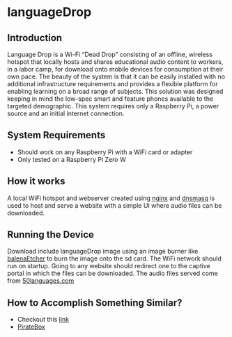 # languageDrop
## Introduction
Language Drop is a Wi-Fi “Dead Drop” consisting of an offline, wireless hotspot that locally hosts and shares educational audio content to workers, in a labor camp, for download onto mobile devices for consumption at their own pace. The beauty of the system is that it can be easily installed with no additional infrastructure requirements and provides a flexible platform for enabling learning on a broad range of subjects. This solution was designed keeping in mind the low-spec smart and feature phones available to the targeted demographic. This system requires only a Raspberry Pi, a power source and an initial internet connection.

## System Requirements
*	Should work on any Raspberry Pi with a WiFi card or adapter
* Only tested on a Raspberry Pi Zero W

## How it works
A local WiFi hotspot and webserver created using [nginx](https://www.nginx.com/) and [dnsmasq](https://wiki.debian.org/HowTo/dnsmasq) is used to host and serve a website with a simple UI where audio files can be downloaded. 

## Running the Device
Download include languageDrop image using an image burner like [balenaEtcher](https://www.balena.io/etcher/) to burn the image onto the sd card. The WiFi network should run on startup. Going to any website should redirect one to the captive portal in which the files can be downloaded. The audio files served come from [50languages.com](https://www.50languages.com/)

## How to Accomplish Something Similar?
* Checkout this [link](https://gremaudpi.emf-informatique.ch/how-to-build-a-captive-web-portal-with-any-router-and-a-raspberry-pi/)
* [PirateBox](https://daviddarts.com/piratebox)
